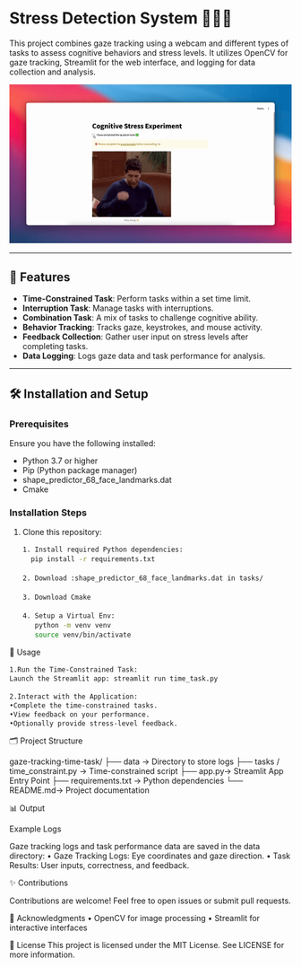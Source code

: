 
# Stress Detection System 🧑🏻‍💻

This project combines gaze tracking using a webcam and different types of tasks to assess cognitive behaviors and stress levels. It utilizes OpenCV for gaze tracking, Streamlit for the web interface, and logging for data collection and analysis.

![alt text](demo-video.gif)

---

## 📜 Features
- **Time-Constrained Task**: Perform tasks within a set time limit.  
- **Interruption Task**: Manage tasks with interruptions.  
- **Combination Task**: A mix of tasks to challenge cognitive ability.  
- **Behavior Tracking**: Tracks gaze, keystrokes, and mouse activity.  
- **Feedback Collection**: Gather user input on stress levels after completing tasks.
- **Data Logging**: Logs gaze data and task performance for analysis.

---

## 🛠️ Installation and Setup

### Prerequisites
Ensure you have the following installed:
- Python 3.7 or higher
- Pip (Python package manager)
- <a link='http://dlib.net/files/shape_predictor_68_face_landmarks.dat.bz2'>shape_predictor_68_face_landmarks.dat </a>
- <a link ='https://cmake.org/download/'> Cmake </a>
### Installation Steps
1. Clone this repository:
   ```bash
   1. Install required Python dependencies:
     pip install -r requirements.txt

   2. Download :shape_predictor_68_face_landmarks.dat in tasks/

   3. Download Cmake

   4. Setup a Virtual Env:
      python -m venv venv  
      source venv/bin/activate  
🚀 Usage

	1.Run the Time-Constrained Task:
    Launch the Streamlit app: streamlit run time_task.py

	2.Interact with the Application:
	•Complete the time-constrained tasks.
	•View feedback on your performance.
	•Optionally provide stress-level feedback.

🗂️ Project Structure

gaze-tracking-time-task/
├── data                        -> Directory to store logs 
├── tasks / time_constraint.py    -> Time-constrained script
├── app.py->  Streamlit App Entry Point 
├── requirements.txt         -> Python dependencies
└── README.md-> Project documentation

📊 Output

Example Logs

Gaze tracking logs and task performance data are saved in the data directory:
	•	Gaze Tracking Logs: Eye coordinates and gaze direction.
	•	Task Results: User inputs, correctness, and feedback.

✨ Contributions

Contributions are welcome! Feel free to open issues or submit pull requests.

🌟 Acknowledgments
	•	OpenCV for image processing
	•	Streamlit for interactive interfaces

🤝 License
This project is licensed under the MIT License. See LICENSE for more information.
